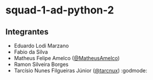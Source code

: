 # squad-1-ad-python-2

## Integrantes
* Eduardo Lodi Marzano
* Fabio da Silva
* Matheus Felipe Amelco ([@MatheusAmelco](https://github.com/MatheusAmelco))
* Ramon Silveira Borges
* Tarcísio Nunes Filgueiras Júnior ([@tarcnux](https://github.com/tarcnux)) :godmode:

